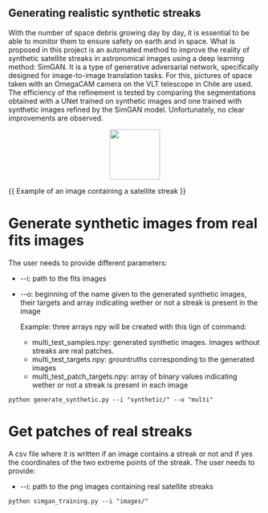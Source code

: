 ## Generating realistic synthetic streaks
With the number of space debris growing day by day, it is essential to be able to monitor them to ensure safety on earth and in space. 
What is proposed in this project is an automated method to improve the reality of synthetic satellite streaks  in astronomical images using a deep learning method: SimGAN. It is a type of generative adversarial network, specifically designed for image-to-image translation tasks. For this, pictures of space taken with an OmegaCAM camera on the VLT telescope in Chile are used.  The efficiency of the refinement is tested by comparing the segmentations obtained with a UNet trained on synthetic images and one trained with synthetic images refined by the SimGAN model. Unfortunately, no clear improvements are observed.
<p align="center">
  <img src="images/real_image.png" width="100" >
  <figcaption>{{ Example of an image containing a satellite streak }}</figcaption>
  
  
</p>

# Generate synthetic images from real fits images
The user needs to provide different parameters:
* --i: path to the fits images
* --o: beginning of the name given to the generated synthetic images, their targets and array indicating wether or not a streak is present in the image
  
  Example: three arrays npy will be created with this lign of command:
  * multi_test_samples.npy: generated synthetic images. Images without streaks are real patches.
  * multi_test_targets.npy: grountruths corresponding to the generated images
  * multi_test_patch_targets.npy: array of binary values indicating wether or not a streak is present in each image
```
python generate_synthetic.py --i "synthetic/" --o "multi"
```
# Get patches of real streaks 
A csv file where it is written if an image contains a streak or not and if yes the coordinates of the two extreme points of the streak. 
The user needs to provide:
* --i: path to the png images containing real satellite streaks
```
python simgan_training.py --i "images/" 
```
